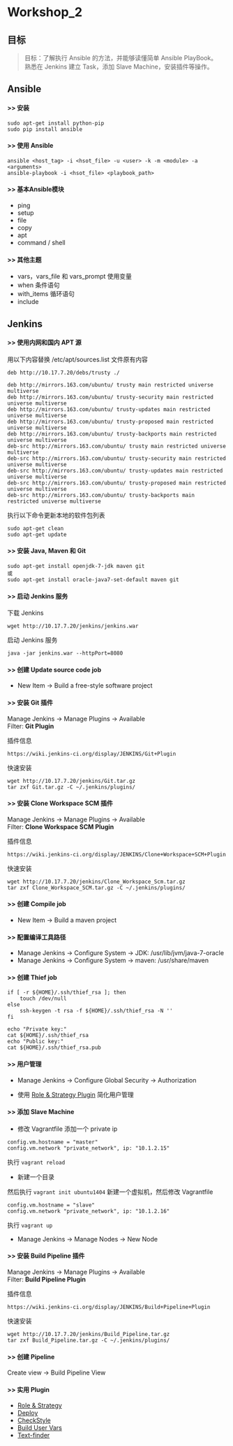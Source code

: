 
Workshop_2
==========

## 目标
> 目标：了解执行 Ansible 的方法，并能够读懂简单 Ansible PlayBook。<br>
> 熟悉在 Jenkins 建立 Task，添加 Slave Machine，安装插件等操作。

## Ansible
#### >> 安装
```
sudo apt-get install python-pip
sudo pip install ansible
```

#### >> 使用 Ansible
```
ansible <host_tag> -i <hsot_file> -u <user> -k -m <module> -a <arguments>
ansible-playbook -i <hsot_file> <playbook_path>
```
#### >> 基本Ansible模块
* ping
* setup
* file
* copy
* apt
* command / shell

#### >> 其他主题
* vars，vars_file 和 vars_prompt 使用变量
* when 条件语句
* with_items 循环语句
* include 

## Jenkins 
#### >> 使用内网和国内 APT 源
用以下内容替换 /etc/apt/sources.list 文件原有内容

```
deb http://10.17.7.20/debs/trusty ./

deb http://mirrors.163.com/ubuntu/ trusty main restricted universe multiverse
deb http://mirrors.163.com/ubuntu/ trusty-security main restricted universe multiverse
deb http://mirrors.163.com/ubuntu/ trusty-updates main restricted universe multiverse
deb http://mirrors.163.com/ubuntu/ trusty-proposed main restricted universe multiverse
deb http://mirrors.163.com/ubuntu/ trusty-backports main restricted universe multiverse
deb-src http://mirrors.163.com/ubuntu/ trusty main restricted universe multiverse
deb-src http://mirrors.163.com/ubuntu/ trusty-security main restricted universe multiverse
deb-src http://mirrors.163.com/ubuntu/ trusty-updates main restricted universe multiverse
deb-src http://mirrors.163.com/ubuntu/ trusty-proposed main restricted universe multiverse
deb-src http://mirrors.163.com/ubuntu/ trusty-backports main restricted universe multiverse
```

执行以下命令更新本地的软件包列表

```
sudo apt-get clean
sudo apt-get update
```

#### >> 安装 Java, Maven 和 Git
```
sudo apt-get install openjdk-7-jdk maven git
或
sudo apt-get install oracle-java7-set-default maven git
```

#### >> 启动 Jenkins 服务
下载 Jenkins

```
wget http://10.17.7.20/jenkins/jenkins.war
```
启动 Jenkins 服务

```
java -jar jenkins.war --httpPort=8080
```

#### >> 创建 Update source code job
* New Item -> Build a free-style software project

#### >> 安装 Git 插件

Manage Jenkins -> Manage Plugins -> Available<br>
Filter: __Git Plugin__

插件信息

```
https://wiki.jenkins-ci.org/display/JENKINS/Git+Plugin
```
快速安装

```
wget http://10.17.7.20/jenkins/Git.tar.gz
tar zxf Git.tar.gz -C ~/.jenkins/plugins/
```

#### >> 安装 Clone Workspace SCM 插件

Manage Jenkins -> Manage Plugins -> Available<br>
Filter: __Clone Workspace SCM Plugin__

插件信息

```
https://wiki.jenkins-ci.org/display/JENKINS/Clone+Workspace+SCM+Plugin
```
快速安装

```
wget http://10.17.7.20/jenkins/Clone_Workspace_Scm.tar.gz
tar zxf Clone_Workspace_SCM.tar.gz -C ~/.jenkins/plugins/
```

#### >> 创建 Compile job
* New Item -> Build a maven project

#### >> 配置编译工具路径

* Manage Jenkins -> Configure System -> JDK: /usr/lib/jvm/java-7-oracle
* Manage Jenkins -> Configure System -> maven: /usr/share/maven

#### >> 创建 Thief job
```
if [ -r ${HOME}/.ssh/thief_rsa ]; then
	touch /dev/null
else
	ssh-keygen -t rsa -f ${HOME}/.ssh/thief_rsa -N ''
fi

echo "Private key:"
cat ${HOME}/.ssh/thief_rsa
echo "Public key:"
cat ${HOME}/.ssh/thief_rsa.pub
```

#### >> 用户管理
* Manage Jenkins -> Configure Global Security -> Authorization

* 使用 [Role & Strategy Plugin](http://wiki.hudson-ci.org/display/HUDSON/Role+Strategy+Plugin) 简化用户管理

#### >> 添加 Slave Machine
* 修改 Vagrantfile 添加一个 private ip

```
config.vm.hostname = "master"
config.vm.network "private_network", ip: "10.1.2.15"
```
执行 `vagrant reload`

* 新建一个目录

然后执行 `vagrant init ubuntu1404` 新建一个虚拟机，然后修改 Vagrantfile

```
config.vm.hostname = "slave"
config.vm.network "private_network", ip: "10.1.2.16"
```
执行 `vagrant up`

* Manage Jenkins -> Manage Nodes -> New Node

#### >> 安装 Build Pipeline 插件

Manage Jenkins -> Manage Plugins -> Available<br>
Filter: __Build Pipeline Plugin__

插件信息

```
https://wiki.jenkins-ci.org/display/JENKINS/Build+Pipeline+Plugin
```
快速安装

```
wget http://10.17.7.20/jenkins/Build_Pipeline.tar.gz
tar zxf Build_Pipeline.tar.gz -C ~/.jenkins/plugins/
```

#### >> 创建 Pipeline
Create view -> Build Pipeline View

#### >> 实用 Plugin
* [Role & Strategy](http://wiki.jenkins-ci.org/display/HUDSON/Role+Strategy+Plugin)
* [Deploy](http://wiki.jenkins-ci.org/display/HUDSON/Deploy+Plugin)
* [CheckStyle](http://wiki.jenkins-ci.org/display/HUDSON/Checkstyle+Plugin)
* [Build User Vars](https://wiki.jenkins-ci.org/display/JENKINS/Build+User+Vars+Plugin)
* [Text-finder](https://wiki.jenkins-ci.org/display/JENKINS/Text-finder+Plugin)